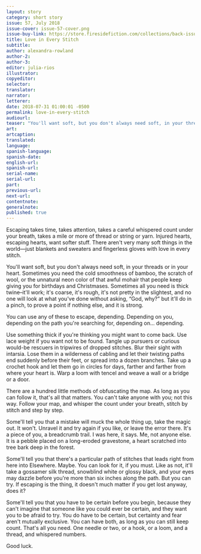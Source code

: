 ```yaml
---
layout: story
category: short story
issue: 57, July 2018
issue-cover: issue-57-cover.png
issue-buy-link: https://store.firesidefiction.com/collections/back-issues/products/fireside-magazine-issue-57-july-2018
title: Love in Every Stitch
subtitle:
author: alexandra-rowland
author-2:
author-3:
editor: julia-rios
illustrator:
copyeditor:
selector:
translator:
narrator:
letterer:
date: 2018-07-31 01:00:01 -0500
permalink: love-in-every-stitch
audiourl:
teaser: "You'll want soft, but you don't always need soft, in your threads or in your heart."
art:
artcaption:
translated:
language:
spanish-language:
spanish-date:
english-url:
spanish-url:
serial-name:
serial-url:
part:
previous-url:
next-url:
contentnote:
generalnote:
published: true
---
```


Escaping takes time, takes attention, takes a careful whispered count under your breath, takes a mile or more of thread or string or yarn. Injured hearts, escaping hearts, want softer stuff. There aren't very many soft things in the world—just blankets and sweaters and fingerless gloves with love in every stitch.

You'll want soft, but you don't always need soft, in your threads or in your heart. Sometimes you need the cold smoothness of bamboo, the scratch of wool, or the unnatural neon color of that awful mohair that people keep giving you for birthdays and Christmases. Sometimes all you need is thick twine–it'll work; it's coarse, it's rough, it's not pretty in the slightest, and no one will look at what you've done without asking, “God, why?” but it'll do in a pinch, to prove a point if nothing else, and it is strong.

You can use any of these to escape, depending. Depending on you, depending on the path you're searching for, depending on... depending.

Use something thick if you're thinking you might want to come back. Use lace weight if you want not to be found. Tangle up pursuers or curious would-be rescuers in tripwires of dropped stitches. Blur their sight with intarsia. Lose them in a wilderness of cabling and let their twisting paths end suddenly before their feet, or spread into a dozen branches. Take up a crochet hook and let them go in circles for days, farther and farther from where your heart is. Warp a loom with tencel and weave a wall or a bridge or a door.

There are a hundred little methods of obfuscating the map. As long as you can follow it, that's all that matters. You can't take anyone with you; not this way. Follow your map, and whisper the count under your breath, stitch by stitch and step by step.

Some'll tell you that a mistake will muck the whole thing up, take the magic out. It won't. Unravel it and try again if you like, or leave the error there. It's a piece of you, a breadcrumb trail. I was here, it says. Me, not anyone else. It is a pebble placed on a long-eroded gravestone, a heart scratched into tree bark deep in the forest.

Some'll tell you that there's a particular path of stitches that leads right from here into Elsewhere. Maybe. You can look for it, if you must. Like as not, it'll take a gossamer silk thread, snowblind white or glossy black, and your eyes may dazzle before you're more than six inches along the path. But you can try. If escaping is the thing, it doesn't much matter if you get lost anyway, does it?

Some'll tell you that you have to be certain before you begin, because they can't imagine that someone like you could ever be certain, and they want you to be afraid to try. You do have to be certain, but certainty and fear aren't mutually exclusive. You can have both, as long as you can still keep count. That's all you need. One needle or two, or a hook, or a loom, and a thread, and whispered numbers.

Good luck.
